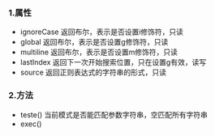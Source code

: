 ### 1.属性

* ignoreCase 返回布尔，表示是否设置i修饰符，只读
* global 返回布尔，表示是否设置g修饰符，只读
* multiline 返回布尔，表示是否设置m修饰符，只读
* lastIndex 返回下一次开始搜索位置，只在设置g有效，读写
* source 返回正则表达式的字符串的形式，只读

### 2.方法

* teste\(\) 当前模式是否能匹配参数字符串，空匹配所有字符串
* exec\(\) 





